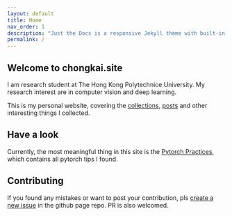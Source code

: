 ```yaml
---
layout: default
title: Home
nav_order: 1
description: "Just the Docs is a responsive Jekyll theme with built-in search that is easily customizable and hosted on GitHub Pages."
permalink: /
---
```


## Welcome to chongkai.site

I am research student at The Hong Kong Polytechnice University. My research interest are in computer vision and deep learning.

This is my personal website, covering the [collections](https://chongkai.site/docs/collections/), [posts](https://chongkai.site/docs/posts/) and other interesting things I collected.

## Have a look

Currently, the most meaningful thing in this site is the [Pytorch Practices](https://chongkai.site/docs/collections/pytorch_practice/), which contains all pytorch tips I found.

## Contributing
If you found any mistakes or want to post your contribution, pls [create a new issue](https://github.com/makecent/makecent.github.io/issues/new) in the github page repo. PR is also welcomed.
